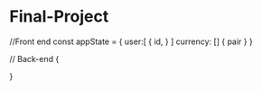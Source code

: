 # Final-Project
//Front end
const appState = {
    user:[
        {
            id, 
        }
    ]
     currency: []
    {
        pair
    }
}

// Back-end
{
    
}